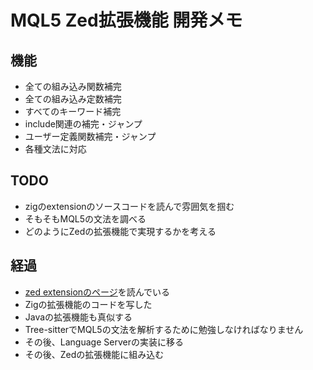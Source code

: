 # MQL5 Zed拡張機能 開発メモ

## 機能

- 全ての組み込み関数補完
- 全ての組み込み定数補完
- すべてのキーワード補完
- include関連の補完・ジャンプ
- ユーザー定義関数補完・ジャンプ
- 各種文法に対応

## TODO

- zigのextensionのソースコードを読んで雰囲気を掴む
- そもそもMQL5の文法を調べる
- どのようにZedの拡張機能で実現するかを考える

## 経過

- [zed extensionのページ](https://zed.dev/docs/extensions/languages)を読んでいる
- Zigの拡張機能のコードを写した
- Javaの拡張機能も真似する
- Tree-sitterでMQL5の文法を解析するために勉強しなければなりません
- その後、Language Serverの実装に移る
- その後、Zedの拡張機能に組み込む
